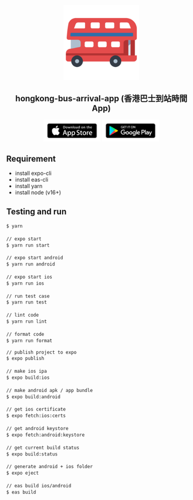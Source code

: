 <p align="center">
  <img width="200px" src="https://github.com/yeukfei02/hongkong-bus-arrival-app/blob/main/readme-icon.png?raw=true"><br/>
  <h2 align="center">hongkong-bus-arrival-app (香港巴士到站時間App)</h2>
</p>

<p align="center">
  <a href="https://apps.apple.com/us/app/hong-kong-bus-arrival/id6443619081"><img src="https://github.com/yeukfei02/hongkong-bus-arrival-app/blob/main/app-store-badge.png?raw=true" width="30%" height="30%" alt=""></a>
  <a href="https://play.google.com/store/apps/details?id=com.donaldwu.hongkongbusarrivalapp"><img src="https://github.com/yeukfei02/hongkong-bus-arrival-app/blob/main/google-play-badge.png?raw=true" width="30%" height="30%" alt=""></a>
</p>

## Requirement

- install expo-cli
- install eas-cli
- install yarn
- install node (v16+)

## Testing and run

```zsh
$ yarn

// expo start
$ yarn run start

// expo start android
$ yarn run android

// expo start ios
$ yarn run ios

// run test case
$ yarn run test

// lint code
$ yarn run lint

// format code
$ yarn run format
```

```zsh
// publish project to expo
$ expo publish

// make ios ipa
$ expo build:ios

// make android apk / app bundle
$ expo build:android

// get ios certificate
$ expo fetch:ios:certs

// get android keystore
$ expo fetch:android:keystore

// get current build status
$ expo build:status

// generate android + ios folder
$ expo eject

// eas build ios/android
$ eas build
```
